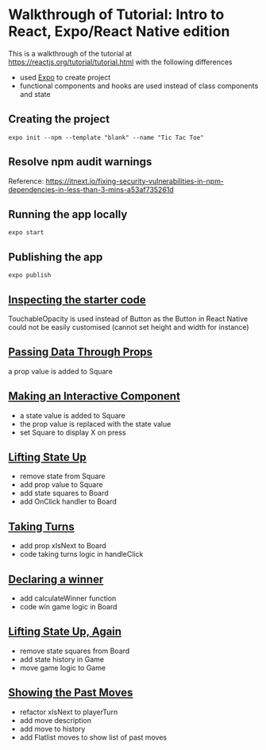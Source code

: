# Walkthrough of Tutorial: Intro to React, Expo/React Native edition

This is a walkthrough of the tutorial at https://reactjs.org/tutorial/tutorial.html with the following differences

- used [Expo](https://expo.io/) to create project
- functional components and hooks are used instead of class components and state

## Creating the project

```
expo init --npm --template "blank" --name "Tic Tac Toe"
```

## Resolve npm audit warnings

Reference: https://itnext.io/fixing-security-vulnerabilities-in-npm-dependencies-in-less-than-3-mins-a53af735261d

## Running the app locally

```
expo start
```

## Publishing the app

```
expo publish
```

## [Inspecting the starter code](https://reactjs.org/tutorial/tutorial.html#inspecting-the-starter-code)

TouchableOpacity is used instead of Button as the Button in React Native could not be easily customised (cannot set height and
width for instance)

## [Passing Data Through Props](https://reactjs.org/tutorial/tutorial.html#passing-data-through-props)

a prop value is added to Square

## [Making an Interactive Component](https://reactjs.org/tutorial/tutorial.html#making-an-interactive-component)

- a state value is added to Square
- the prop value is replaced with the state value
- set Square to display X on press

## [Lifting State Up](https://reactjs.org/tutorial/tutorial.html#lifting-state-up)

- remove state from Square
- add prop value to Square
- add state squares to Board
- add OnClick handler to Board

## [Taking Turns](https://reactjs.org/tutorial/tutorial.html#taking-turns)

- add prop xIsNext to Board
- code taking turns logic in handleClick

## [Declaring a winner](https://reactjs.org/tutorial/tutorial.html#declaring-a-winner)

- add calculateWinner function
- code win game logic in Board

## [Lifting State Up, Again](https://reactjs.org/tutorial/tutorial.html#lifting-state-up-again)

- remove state squares from Board
- add state history in Game
- move game logic to Game

## [Showing the Past Moves](https://reactjs.org/tutorial/tutorial.html#showing-the-past-moves)

- refactor xIsNext to playerTurn
- add move description
- add move to history
- add Flatlist moves to show list of past moves

